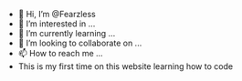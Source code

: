 - 👋 Hi, I’m @Fearzless
- 👀 I’m interested in ...
- 🌱 I’m currently learning ...
- 💞️ I’m looking to collaborate on ...
- 📫 How to reach me ...
- This is my first time on this website learning how to code
<!---
Fearzless/Fearzless is a ✨ special ✨ repository because its `README.md` (this file) appears on your GitHub profile.
You can click the Preview link to take a look at your changes.
--->
